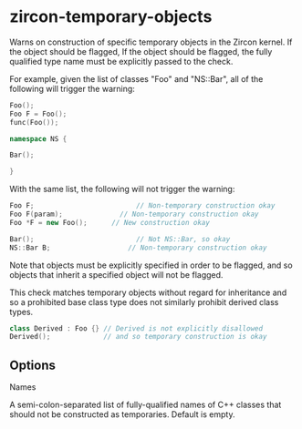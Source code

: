# zircon-temporary-objects

Warns on construction of specific temporary objects in the Zircon
kernel. If the object should be flagged, If the object should be
flagged, the fully qualified type name must be explicitly passed to the
check.

For example, given the list of classes "Foo" and "NS::Bar", all of the
following will trigger the warning:

``` c++
Foo();
Foo F = Foo();
func(Foo());

namespace NS {

Bar();

}
```

With the same list, the following will not trigger the warning:

``` c++
Foo F;                         // Non-temporary construction okay
Foo F(param);              // Non-temporary construction okay
Foo *F = new Foo();      // New construction okay

Bar();                         // Not NS::Bar, so okay
NS::Bar B;                   // Non-temporary construction okay
```

Note that objects must be explicitly specified in order to be flagged,
and so objects that inherit a specified object will not be flagged.

This check matches temporary objects without regard for inheritance and
so a prohibited base class type does not similarly prohibit derived
class types.

``` c++
class Derived : Foo {} // Derived is not explicitly disallowed
Derived();             // and so temporary construction is okay
```

## Options

<div class="option">

Names

A semi-colon-separated list of fully-qualified names of C++ classes that
should not be constructed as temporaries. Default is empty.

</div>
